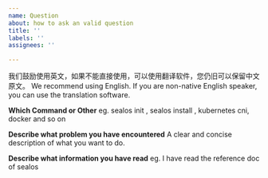 ```yaml
---
name: Question
about: how to ask an valid question
title: ''
labels: ''
assignees: ''

---
```


我们鼓励使用英文，如果不能直接使用，可以使用翻译软件，您仍旧可以保留中文原文。
We recommend using English. If you are non-native English speaker, you can use the translation software. 


**Which Command or Other**
eg. sealos init , sealos install , kubernetes cni, docker  and so on 

**Describe what problem you have encountered**
A clear and concise description of what you want to do.

**Describe what information you have read**
eg. I have read the reference doc of  sealos


